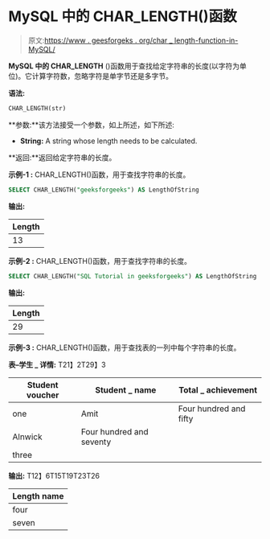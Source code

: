 # MySQL 中的 CHAR_LENGTH()函数

> 原文:[https://www . geesforgeks . org/char _ length-function-in-MySQL/](https://www.geeksforgeeks.org/char_length-function-in-mysql/)

**MySQL 中的 CHAR_LENGTH** ()函数用于查找给定字符串的长度(以字符为单位)。它计算字符数，忽略字符是单字节还是多字节。

**语法:**

```sql
CHAR_LENGTH(str)

```

**参数:**该方法接受一个参数，如上所述，如下所述:

*   **String:** A string whose length needs to be calculated.

**返回:**返回给定字符串的长度。

**示例-1 :** CHAR_LENGTH()函数，用于查找字符串的长度。

```sql
SELECT CHAR_LENGTH("geeksforgeeks") AS LengthOfString

```

**输出:**

| Length |
| --- |
| 13 |

**示例-2 :** CHAR_LENGTH()函数，用于查找字符串的长度。

```sql
SELECT CHAR_LENGTH("SQL Tutorial in geeksforgeeks") AS LengthOfString

```

**输出:**

| Length |
| --- |
| 29 |

**示例-3 :** CHAR_LENGTH()函数，用于查找表的一列中每个字符串的长度。

**表–学生 _ 详情:** T21】2T29】3

| Student voucher | Student _ name | Total _ achievement |
| --- | --- | --- |
| one | Amit | Four hundred and fifty |
| Alnwick | Four hundred and seventy |
| three |

**输出:** T12】6T15T19T23T26

| Length name |
| --- |
| four |
| seven | six |